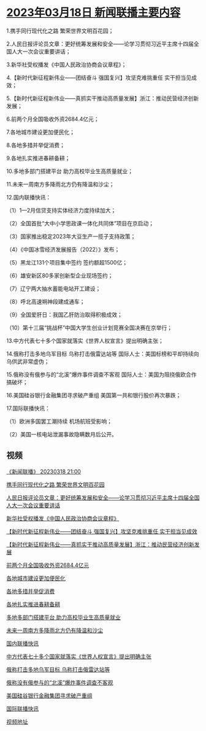 # [2023年03月18日 新闻联播主要内容](https://tv.cctv.com/lm/xwlb/day/20230318.shtml)

1.携手同行现代化之路 繁荣世界文明百花园；

2.人民日报评论员文章：更好统筹发展和安全——论学习贯彻习近平主席十四届全国人大一次会议重要讲话；

3.新华社受权播发《中国人民政治协商会议章程》；

4.【新时代新征程新伟业——团结奋斗 强国复兴】攻坚克难挑重任 实干担当见成效；

5.【新时代新征程新伟业——真抓实干推动高质量发展】浙江：推动民营经济创新发展；

6.前两个月全国吸收外资2684.4亿元；

7.各地城市建设更加便民化；

8.各地多措并举促消费；

9.各地扎实推进春耕备耕；

10.多地多部门搭建平台 助力高校毕业生高质量就业；

11.未来一周南方多降雨北方仍有降温和沙尘；

12.国内联播快讯：

（1）1—2月信贷支持实体经济力度持续加大；

（2）全国首批“大中小学思政课一体化共同体”项目在京启动；

（3）国家推出稳定2023年大豆生产一揽子支持政策；

（4）《中国冰雪经济发展报告（2022）》发布；

（5）黑龙江131个项目集中签约 签约额超1500亿；

（6）雄安新区80多家创新型企业现场签约；

（7）辽宁两大抽水蓄能电站开工建设；

（8）呼北高速朔神段建成通车；

（9）全国爱肝日：我国乙肝防治取得积极成效；

（10）第十三届“挑战杯”中国大学生创业计划竞赛全国决赛在京举行；

13.中方代表七十多个国家就落实《世界人权宣言》提出明确主张；

14.俄称打击多地乌军目标 乌称打击俄雷达站等 国际人士：美国标榜和平却持续向乌供武非常虚伪；

15.俄称没有俄参与的“北溪”爆炸事件调查不客观 国际人士：美国为阻挠俄欧合作搞破坏；

16.美国硅谷银行金融集团寻求破产重组 美国第一共和银行股价再次暴跌；

17.国际联播快讯：

（1）欧洲多国罢工潮持续 机场航班受影响；

（2）美国一核电站泄漏事故隐瞒数月后公开。

## 视频

[《新闻联播》 20230318 21:00](https://tv.cctv.com/2023/03/18/VIDEPxXnsasIcclObIewylyw230318.shtml)

[携手同行现代化之路 繁荣世界文明百花园](https://tv.cctv.com/2023/03/18/VIDEK0lMKDiP8uVF6OOlCxhB230318.shtml)

[人民日报评论员文章：更好统筹发展和安全——论学习贯彻习近平主席十四届全国人大一次会议重要讲话](https://tv.cctv.com/2023/03/18/VIDESqzcjUkIloEk0JBED9gt230318.shtml)

[新华社受权播发《中国人民政治协商会议章程》](https://tv.cctv.com/2023/03/18/VIDE5MGahraG6tYVvNEmwSpA230318.shtml)

[【新时代新征程新伟业——团结奋斗 强国复兴】攻坚克难挑重任 实干担当见成效](https://tv.cctv.com/2023/03/18/VIDE1ZMHJczGgiiqMNUaUEvs230318.shtml)

[【新时代新征程新伟业——真抓实干推动高质量发展】浙江：推动民营经济创新发展](https://tv.cctv.com/2023/03/18/VIDEaBZnzLpQYApdtkZs0Uk7230318.shtml)

[前两个月全国吸收外资2684.4亿元](https://tv.cctv.com/2023/03/18/VIDEw9BrVtChVPbTgPJm1Nen230318.shtml)

[各地城市建设更加便民化](https://tv.cctv.com/2023/03/18/VIDEcozL63utrm1Q2o6pJK87230318.shtml)

[各地多措并举促消费](https://tv.cctv.com/2023/03/18/VIDEQyDcGjH20cqW30aMPBsY230318.shtml)

[各地扎实推进春耕备耕](https://tv.cctv.com/2023/03/18/VIDE45OqBuGzKugOtNIxgx9t230318.shtml)

[多地多部门搭建平台 助力高校毕业生高质量就业](https://tv.cctv.com/2023/03/18/VIDEeadxyEgzJhTe0E9s8q7U230318.shtml)

[未来一周南方多降雨北方仍有降温和沙尘](https://tv.cctv.com/2023/03/18/VIDETXaGuNulxkVegCujBnMu230318.shtml)

[国内联播快讯](https://tv.cctv.com/2023/03/18/VIDETgxzwqMjSIx6FKyWIXaF230318.shtml)

[中方代表七十多个国家就落实《世界人权宣言》提出明确主张](https://tv.cctv.com/2023/03/18/VIDENUrRIHBJ1B2SolhQ0yTE230318.shtml)

[俄称打击多地乌军目标 乌称打击俄雷达站等](https://tv.cctv.com/2023/03/18/VIDEjs8gEWgwiYsmggtDI6xo230318.shtml)

[俄称没有俄参与的“北溪”爆炸事件调查不客观](https://tv.cctv.com/2023/03/18/VIDE1zOBOwYNrutDygKXm0be230318.shtml)

[美国硅谷银行金融集团寻求破产重组](https://tv.cctv.com/2023/03/18/VIDEjX0c1EsWuTsTt2xe6qth230318.shtml)

[国际联播快讯](https://tv.cctv.com/2023/03/18/VIDEYjuXTF5N4Xgq9c5xbbOO230318.shtml)

[视频地址](https://tv.cctv.com/lm/xwlb/day/20230318.shtml) 


